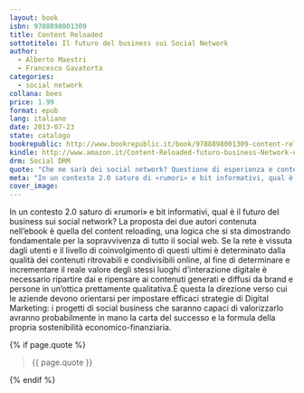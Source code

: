 ```yaml
---
layout: book
isbn: 9788898001309
title: Content Reloaded
sottotitolo: Il futuro del business sui Social Network
author: 
  - Alberto Maestri
  - Francesco Gavatorta
categories:
  - social network
collana: bees
price: 1.99
format: epub
lang: italiano
date: 2013-07-23
state: catalogo
bookrepublic: http://www.bookrepublic.it/book/9788898001309-content-reloaded-il-futuro-del-business-sui-social-network/
kindle: http://www.amazon.it/Content-Reloaded-futuro-business-Network-ebook/dp/B00E3HF1F0/
drm: Social DRM
quote: "Che ne sarà dei social network? Questione di esperienza e contenuto."
meta: "In un contesto 2.0 saturo di «rumori» e bit informativi, qual è il futuro del business sui social network?"
cover_image:
---
```

In un contesto 2.0 saturo di «rumori» e bit informativi, qual è il futuro del business sui social network? La proposta dei due autori contenuta nell’ebook è quella del content reloading, una logica che si sta dimostrando fondamentale per la sopravvivenza di tutto il social web. Se la rete è vissuta dagli utenti e il livello di coinvolgimento di questi ultimi è determinato dalla qualità dei contenuti ritrovabili e condivisibili online, al fine di determinare e incrementare il reale valore degli stessi luoghi d’interazione digitale è necessario ripartire dai e ripensare ai contenuti generati e diffusi da brand e persone in un’ottica prettamente qualitativa.È questa la direzione verso cui le aziende devono orientarsi per impostare efficaci strategie di Digital Marketing: i progetti di social business che saranno capaci di valorizzarlo avranno probabilmente in mano la carta del successo e la formula della propria sostenibilità economico-finanziaria.

{% if page.quote %}
<blockquote>
    {{ page.quote }}
</blockquote>
{% endif %}